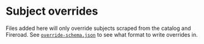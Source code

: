 # Subject overrides

Files added here will only override subjects scraped from the catalog and Fireroad. See [`override-schema.json`](./override-schema.json) to see what format to write overrides in.
